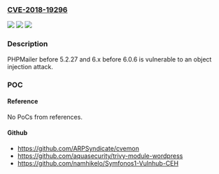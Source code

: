 ### [CVE-2018-19296](https://cve.mitre.org/cgi-bin/cvename.cgi?name=CVE-2018-19296)
![](https://img.shields.io/static/v1?label=Product&message=n%2Fa&color=blue)
![](https://img.shields.io/static/v1?label=Version&message=n%2Fa&color=blue)
![](https://img.shields.io/static/v1?label=Vulnerability&message=n%2Fa&color=brighgreen)

### Description

PHPMailer before 5.2.27 and 6.x before 6.0.6 is vulnerable to an object injection attack.

### POC

#### Reference
No PoCs from references.

#### Github
- https://github.com/ARPSyndicate/cvemon
- https://github.com/aquasecurity/trivy-module-wordpress
- https://github.com/namhikelo/Symfonos1-Vulnhub-CEH

